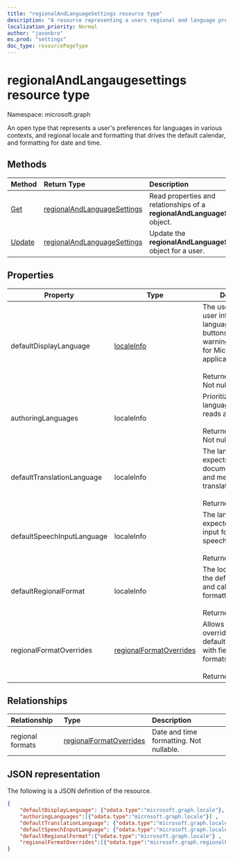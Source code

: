 ```yaml
---
title: "regionalAndLanguageSettings resource type"
description: "A resource representing a users regional and language preferences"
localization_priority: Normal
author: "jasonbro"
ms.prod: "settings"
doc_type: resourcePageType
---
```


# regionalAndLangaugesettings resource type

Namespace: microsoft.graph

An open type that represents a user's preferences for languages in various contexts, and regional locale and formatting that drives the default calendar, and formatting for date and time.

## Methods

| Method                                                          | Return Type                                                    | Description                                                                                  |
| :-------------------------------------------------------------- | :------------------------------------------------------------- | :------------------------------------------------------------------------------------------- |
| [Get](../api/settingsregionalAndLanguageSettings-get.md)        | [regionalAndLanguageSettings](regionalAndLanguageSettings.md)  | Read properties and relationships of a **regionalAndLanguageSettings** object.               |                           |
| [Update](../api/settingsregionalandlangaugesettings-update.md)  | [regionalAndLanguageSettings](regionalAndLanguageSettings.md)  | Update the **regionalAndLanguageSettings** object for a user.                                |

## Properties
|Property                     |Type                 |Description          |
|-----------------------------|---------------------|--------------------|
|defaultDisplayLanguage             |[localeInfo](localeinfo.md)                     |The  user's preferred user interface language (menus, buttons, ribbons, warning messages) for Microsoft web applications.<br><br>Returned by default. Not nullable.|
|authoringLanguages                 |localeInfo        |Prioritized list of languages the user reads and authors in.<br><br>Returned by default. Not nullable.|
|defaultTranslationLanguage         |localeInfo                   |The language a user expects to have documents, emails, and messages translated into.<br><br>Returned by default.|
|defaultSpeechInputLanguage         |localeInfo                   |The language a user expected to use as input for text to speech scenarios.<br><br>Returned by default.|
|defaultRegionalFormat              |localeInfo                     |The locale that drives the default date, time, and calendar formatting.<br><br>Returned by default.|
|regionalFormatOverrides            |[regionalFormatOverrides](regionalformatoverrides.md)    |Allows a user to override their defaultRegionalFormat with field specific formats.<br><br>Returned by default.|

## Relationships

| Relationship      | Type                                                            | Description                                 |
| :---------------- | :-------------------------------------------------------------- | :------------------------------------------ |
| regional formats  | [regionalFormatOverrides](regionalformatoverrides.md)   | Date and time formatting. Not nullable.     |

## JSON representation

The following is a JSON definition of the resource.

<!--{
  "blockType": "resource",
  "optionalProperties": [],
  "baseType": "",
  "@odata.type": "microsoft.graph.settings.regionalAndLanguageSettings"
}-->

```json
{
    "defaultDisplayLanguage": {"odata.type":"microsoft.graph.locale"},
    "authoringLanguages":[{"odata.type":"microsoft.graph.locale"}] ,
    "defaultTranslationLanguage": {"odata.type":"microsoft.graph.locale"},
    "defaultSpeechInputLanguage": {"odata.type":"microsoft.graph.locale"},
    "defaultRegionalFormat":{"odata.type":"microsoft.graph.locale"} ,
    "regionalFormatOverrides":[{"odata.type":"microsofr.graph.regionalFormatOverrides"}]
}
```
<!-- {
  "type": "#page.annotation",
  "description": "regionalAndLanguageSettings resource",
  "keywords": "",
  "section": "documentation",
  "tocPath": ""
}-->
